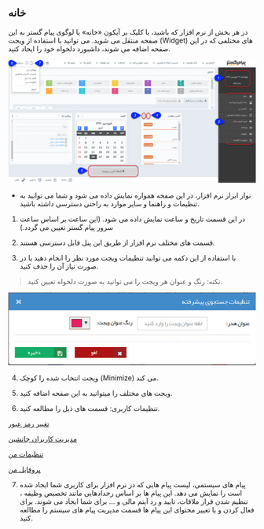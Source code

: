﻿## خانه

در هر بخش از نرم افزار که باشید، با کلیک بر آیکون «خانه» یا لوگوی پیام گستر به این صفحه منتقل می شوید. می توانید با استفاده از ویجت (Widget) های مختلفی که در این صفحه اضافه می شوند، داشبورد دلخواه خود را ایجاد کنید.

![](home.png)

 *  نوار ابزار نرم افزار، در این صفحه همواره نمایش داده می شود و شما می توانید به تنظیمات و راهنما و سایر موارد به راحتی دسترسی داشته باشید.

 

1.  در این قسمت تاریخ و ساعت نمایش داده می شود. (این ساعت بر اساس ساعت سرور پیام گستر تعیین می گردد.)

2. قسمت های مختلف نرم افزار از طریق این پنل قابل دسترسی هستند.

3. با استفاده از این دکمه می توانید تنظیمات ویجت مورد نظر را انجام دهید یا در صورت نیاز آن را حذف کنید.

> نکته: رنگ و عنوان هر ویجت را می توانید به صورت دلخواه تعیین کنید.

![](Advancedsearch2.jpg)

4. ویجت انتخاب شده را کوچک (Minimize) می کند.

5. ویجت های مختلف را میتوانید به این صفحه اضافه کنید.


6. تنظیمات کاربری: قسمت های ذیل را مطالعه کنید.    

[تغییر رمز عبور]( https://github.com/1stco/PayamGostarDocs/blob/master/help2.5.4/home/edit-password/edit-password.md)

[مدیریت کاربران جانشین]( https://github.com/1stco/PayamGostarDocs/blob/master/help2.5.4/home/Substitute-users/Substitute-users.md)

[تنظیمات من]( https://github.com/1stco/PayamGostarDocs/blob/master/help2.5.4/home/my-setting/my-setting.md)

[پروفایل من]( https://github.com/1stco/PayamGostarDocs/blob/master/help2.5.4/home/my-profile/my-profile.md)


7. پیام های سیستمی، لیست پیام هایی که در نرم افزار برای کاربری شما ایجاد شده است را نمایش می دهد. این پیام ها بر اساس رخدادهایی مانند تخصیص وظیفه ، تنظیم شدن قرار ملاقات، تایید و رد آیتم مالی و ... برای شما ایجاد می شوند. برای فعال کردن و یا تغییر محتوای این پیام ها قسمت مدیریت پیام های سیستم را مطالعه کنید.
